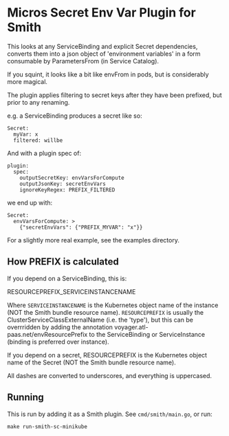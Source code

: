 # Micros Secret Env Var Plugin for Smith

This looks at any ServiceBinding and explicit Secret dependencies,
converts them into a json object of 'environment variables' in
a form consumable by ParametersFrom (in Service Catalog).

If you squint, it looks like a bit like envFrom in pods, but
is considerably more magical.

The plugin applies filtering to secret keys after they have been prefixed, but
prior to any renaming.

e.g. a ServiceBinding produces a secret like so:

```
Secret:
  myVar: x
  filtered: willbe
```

And with a plugin spec of:

```
plugin:
  spec:
    outputSecretKey: envVarsForCompute
    outputJsonKey: secretEnvVars
    ignoreKeyRegex: PREFIX_FILTERED
```

we end up with:

```
Secret:
  envVarsForCompute: >
    {"secretEnvVars": {"PREFIX_MYVAR": "x"}}
```

For a slightly more real example, see the examples directory.

## How PREFIX is calculated

If you depend on a ServiceBinding, this is:

  RESOURCEPREFIX_SERVICEINSTANCENAME

Where `SERVICEINSTANCENAME` is the Kubernetes object name of the instance
(NOT the Smith bundle resource name). `RESOURCEPREFIX` is usually the
ClusterServiceClassExternalName (i.e. the 'type'), but this can be overrridden
by adding the annotation voyager.atl-paas.net/envResourcePrefix to
the ServiceBinding or ServiceInstance (binding is preferred over instance).

If you depend on a secret, RESOURCEPREFIX is the Kubernetes object name
of the Secret (NOT the Smith bundle resource name).

All dashes are converted to underscores, and everything is uppercased.

## Running

This is run by adding it as a Smith plugin. See `cmd/smith/main.go`,
or run:

    make run-smith-sc-minikube
